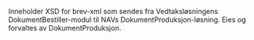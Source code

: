 Inneholder XSD for brev-xml som sendes fra Vedtaksløsningens DokumentBestiller-modul til NAVs DokumentProduksjon-løsning. Eies og forvaltes av DokumentProduksjon.
